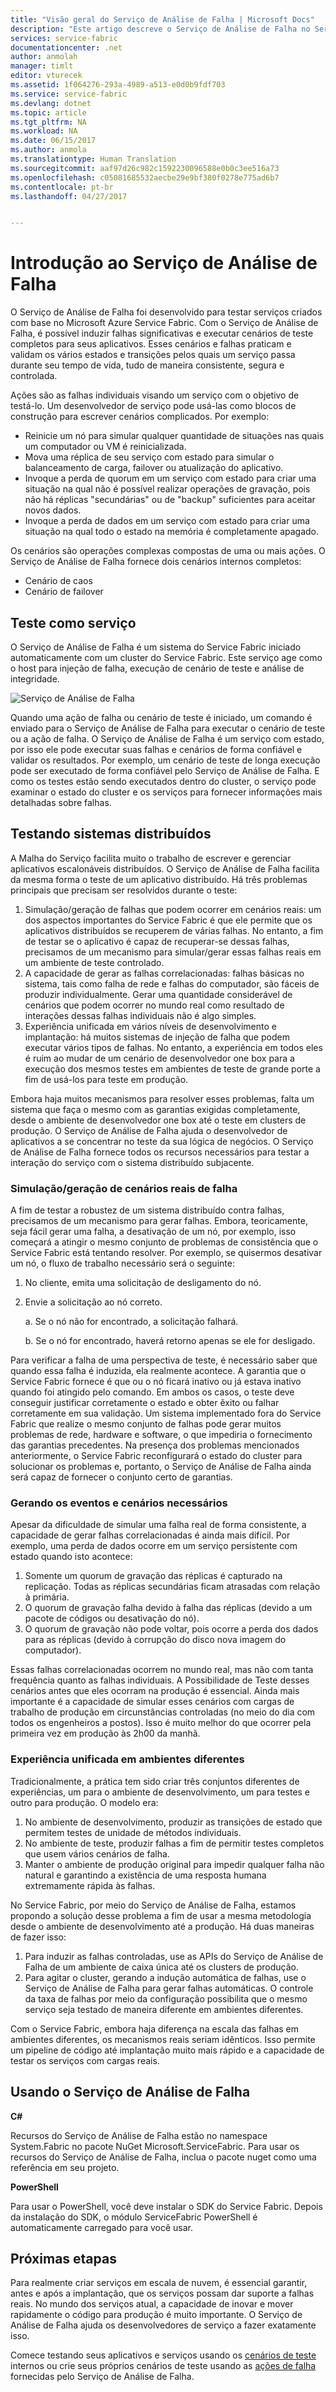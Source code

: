 ```yaml
---
title: "Visão geral do Serviço de Análise de Falha | Microsoft Docs"
description: "Este artigo descreve o Serviço de Análise de Falha no Service Fabric para induzir falhas e executar cenários de teste em seus serviços."
services: service-fabric
documentationcenter: .net
author: anmolah
manager: timlt
editor: vturecek
ms.assetid: 1f064276-293a-4989-a513-e0d0b9fdf703
ms.service: service-fabric
ms.devlang: dotnet
ms.topic: article
ms.tgt_pltfrm: NA
ms.workload: NA
ms.date: 06/15/2017
ms.author: anmola
ms.translationtype: Human Translation
ms.sourcegitcommit: aaf97d26c982c1592230096588e0b0c3ee516a73
ms.openlocfilehash: c05081685532aecbe29e9bf380f0278e775ad6b7
ms.contentlocale: pt-br
ms.lasthandoff: 04/27/2017


---
```

# <a name="introduction-to-the-fault-analysis-service"></a>Introdução ao Serviço de Análise de Falha
O Serviço de Análise de Falha foi desenvolvido para testar serviços criados com base no Microsoft Azure Service Fabric. Com o Serviço de Análise de Falha, é possível induzir falhas significativas e executar cenários de teste completos para seus aplicativos. Esses cenários e falhas praticam e validam os vários estados e transições pelos quais um serviço passa durante seu tempo de vida, tudo de maneira consistente, segura e controlada.

Ações são as falhas individuais visando um serviço com o objetivo de testá-lo. Um desenvolvedor de serviço pode usá-las como blocos de construção para escrever cenários complicados. Por exemplo:

* Reinicie um nó para simular qualquer quantidade de situações nas quais um computador ou VM é reinicializada.
* Mova uma réplica de seu serviço com estado para simular o balanceamento de carga, failover ou atualização do aplicativo.
* Invoque a perda de quorum em um serviço com estado para criar uma situação na qual não é possível realizar operações de gravação, pois não há réplicas "secundárias" ou de "backup" suficientes para aceitar novos dados.
* Invoque a perda de dados em um serviço com estado para criar uma situação na qual todo o estado na memória é completamente apagado.

Os cenários são operações complexas compostas de uma ou mais ações. O Serviço de Análise de Falha fornece dois cenários internos completos:

* Cenário de caos
* Cenário de failover

## <a name="testing-as-a-service"></a>Teste como serviço
O Serviço de Análise de Falha é um sistema do Service Fabric iniciado automaticamente com um cluster do Service Fabric. Este serviço age como o host para injeção de falha, execução de cenário de teste e análise de integridade. 

![Serviço de Análise de Falha][0]

Quando uma ação de falha ou cenário de teste é iniciado, um comando é enviado para o Serviço de Análise de Falha para executar o cenário de teste ou a ação de falha. O Serviço de Análise de Falha é um serviço com estado, por isso ele pode executar suas falhas e cenários de forma confiável e validar os resultados. Por exemplo, um cenário de teste de longa execução pode ser executado de forma confiável pelo Serviço de Análise de Falha. E como os testes estão sendo executados dentro do cluster, o serviço pode examinar o estado do cluster e os serviços para fornecer informações mais detalhadas sobre falhas.

## <a name="testing-distributed-systems"></a>Testando sistemas distribuídos
A Malha do Serviço facilita muito o trabalho de escrever e gerenciar aplicativos escalonáveis distribuídos. O Serviço de Análise de Falha facilita da mesma forma o teste de um aplicativo distribuído. Há três problemas principais que precisam ser resolvidos durante o teste:

1. Simulação/geração de falhas que podem ocorrer em cenários reais: um dos aspectos importantes do Service Fabric é que ele permite que os aplicativos distribuídos se recuperem de várias falhas. No entanto, a fim de testar se o aplicativo é capaz de recuperar-se dessas falhas, precisamos de um mecanismo para simular/gerar essas falhas reais em um ambiente de teste controlado.
2. A capacidade de gerar as falhas correlacionadas: falhas básicas no sistema, tais como falha de rede e falhas do computador, são fáceis de produzir individualmente. Gerar uma quantidade considerável de cenários que podem ocorrer no mundo real como resultado de interações dessas falhas individuais não é algo simples.
3. Experiência unificada em vários níveis de desenvolvimento e implantação: há muitos sistemas de injeção de falha que podem executar vários tipos de falhas. No entanto, a experiência em todos eles é ruim ao mudar de um cenário de desenvolvedor one box para a execução dos mesmos testes em ambientes de teste de grande porte a fim de usá-los para teste em produção.

Embora haja muitos mecanismos para resolver esses problemas, falta um sistema que faça o mesmo com as garantias exigidas completamente, desde o ambiente de desenvolvedor one box até o teste em clusters de produção. O Serviço de Análise de Falha ajuda o desenvolvedor de aplicativos a se concentrar no teste da sua lógica de negócios. O Serviço de Análise de Falha fornece todos os recursos necessários para testar a interação do serviço com o sistema distribuído subjacente.

### <a name="simulatinggenerating-real-world-failure-scenarios"></a>Simulação/geração de cenários reais de falha
A fim de testar a robustez de um sistema distribuído contra falhas, precisamos de um mecanismo para gerar falhas. Embora, teoricamente, seja fácil gerar uma falha, a desativação de um nó, por exemplo, isso começará a atingir o mesmo conjunto de problemas de consistência que o Service Fabric está tentando resolver. Por exemplo, se quisermos desativar um nó, o fluxo de trabalho necessário será o seguinte:

1. No cliente, emita uma solicitação de desligamento do nó.
2. Envie a solicitação ao nó correto.
   
    a. Se o nó não for encontrado, a solicitação falhará.
   
    b. Se o nó for encontrado, haverá retorno apenas se ele for desligado.

Para verificar a falha de uma perspectiva de teste, é necessário saber que quando essa falha é induzida, ela realmente acontece. A garantia que o Service Fabric fornece é que ou o nó ficará inativo ou já estava inativo quando foi atingido pelo comando. Em ambos os casos, o teste deve conseguir justificar corretamente o estado e obter êxito ou falhar corretamente em sua validação. Um sistema implementado fora do Service Fabric que realize o mesmo conjunto de falhas pode gerar muitos problemas de rede, hardware e software, o que impediria o fornecimento das garantias precedentes. Na presença dos problemas mencionados anteriormente, o Service Fabric reconfigurará o estado do cluster para solucionar os problemas e, portanto, o Serviço de Análise de Falha ainda será capaz de fornecer o conjunto certo de garantias.

### <a name="generating-required-events-and-scenarios"></a>Gerando os eventos e cenários necessários
Apesar da dificuldade de simular uma falha real de forma consistente, a capacidade de gerar falhas correlacionadas é ainda mais difícil. Por exemplo, uma perda de dados ocorre em um serviço persistente com estado quando isto acontece:

1. Somente um quorum de gravação das réplicas é capturado na replicação. Todas as réplicas secundárias ficam atrasadas com relação à primária.
2. O quorum de gravação falha devido à falha das réplicas (devido a um pacote de códigos ou desativação do nó).
3. O quorum de gravação não pode voltar, pois ocorre a perda dos dados para as réplicas (devido à corrupção do disco nova imagem do computador).

Essas falhas correlacionadas ocorrem no mundo real, mas não com tanta frequência quanto as falhas individuais. A Possibilidade de Teste desses cenários antes que eles ocorram na produção é essencial. Ainda mais importante é a capacidade de simular esses cenários com cargas de trabalho de produção em circunstâncias controladas (no meio do dia com todos os engenheiros a postos). Isso é muito melhor do que ocorrer pela primeira vez em produção às 2h00 da manhã.

### <a name="unified-experience-across-different-environments"></a>Experiência unificada em ambientes diferentes
Tradicionalmente, a prática tem sido criar três conjuntos diferentes de experiências, um para o ambiente de desenvolvimento, um para testes e outro para produção. O modelo era:

1. No ambiente de desenvolvimento, produzir as transições de estado que permitem testes de unidade de métodos individuais.
2. No ambiente de teste, produzir falhas a fim de permitir testes completos que usem vários cenários de falha.
3. Manter o ambiente de produção original para impedir qualquer falha não natural e garantindo a existência de uma resposta humana extremamente rápida às falhas.

No Service Fabric, por meio do Serviço de Análise de Falha, estamos propondo a solução desse problema a fim de usar a mesma metodologia desde o ambiente de desenvolvimento até a produção. Há duas maneiras de fazer isso:

1. Para induzir as falhas controladas, use as APIs do Serviço de Análise de Falha de um ambiente de caixa única até os clusters de produção.
2. Para agitar o cluster, gerando a indução automática de falhas, use o Serviço de Análise de Falha para gerar falhas automáticas. O controle da taxa de falhas por meio da configuração possibilita que o mesmo serviço seja testado de maneira diferente em ambientes diferentes.

Com o Service Fabric, embora haja diferença na escala das falhas em ambientes diferentes, os mecanismos reais seriam idênticos. Isso permite um pipeline de código até implantação muito mais rápido e a capacidade de testar os serviços com cargas reais.

## <a name="using-the-fault-analysis-service"></a>Usando o Serviço de Análise de Falha
**C#**

Recursos do Serviço de Análise de Falha estão no namespace System.Fabric no pacote NuGet Microsoft.ServiceFabric. Para usar os recursos do Serviço de Análise de Falha, inclua o pacote nuget como uma referência em seu projeto.

**PowerShell**

Para usar o PowerShell, você deve instalar o SDK do Service Fabric. Depois da instalação do SDK, o módulo ServiceFabric PowerShell é automaticamente carregado para você usar.

## <a name="next-steps"></a>Próximas etapas
Para realmente criar serviços em escala de nuvem, é essencial garantir, antes e após a implantação, que os serviços possam dar suporte a falhas reais. No mundo dos serviços atual, a capacidade de inovar e mover rapidamente o código para produção é muito importante. O Serviço de Análise de Falha ajuda os desenvolvedores de serviço a fazer exatamente isso.

Comece testando seus aplicativos e serviços usando os [cenários de teste](service-fabric-testability-scenarios.md) internos ou crie seus próprios cenários de teste usando as [ações de falha](service-fabric-testability-actions.md) fornecidas pelo Serviço de Análise de Falha.

<!--Image references-->
[0]: ./media/service-fabric-testability-overview/faultanalysisservice.png

